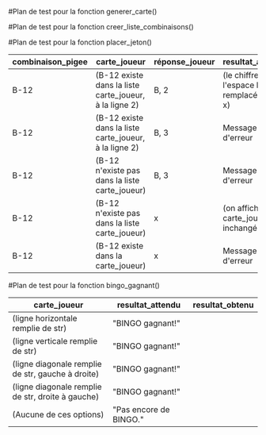 #Plan de test pour la fonction generer_carte()

#Plan de test pour la fonction creer_liste_combinaisons()

#Plan de test pour la fonction placer_jeton()

| combinaison_pigee | carte_joueur                                           | réponse_joueur | resultat_attendu                                 | resultat_obtenu |
|-------------------|--------------------------------------------------------|----------------|--------------------------------------------------|-----------------|
| B-12              | (B-12 existe dans la liste carte_joueur, à la ligne 2) | B, 2           | (le chiffre à l'espace B2 est remplacé par un x) |                 |
| B-12              | (B-12 existe dans la liste carte_joueur, à la ligne 2) | B, 3           | Message d'erreur                                 |                 |
| B-12              | (B-12 n'existe pas dans la liste carte_joueur)         | B, 3           | Message d'erreur                                 |                 |
| B-12              | (B-12 n'existe pas dans la liste carte_joueur)         | x              | (on affiche la carte_joueur inchangée)           |                 |
| B-12              | (B-12 existe dans la carte_joueur)                     | x              | Message d'erreur                                 |                 |

#Plan de test pour la fonction bingo_gagnant()

| carte_joueur                                      | resultat_attendu        | resultat_obtenu |
|---------------------------------------------------|-------------------------|-----------------|
| (ligne horizontale remplie de str)                | "BINGO gagnant!"        |                 |
| (ligne verticale remplie de str)                  | "BINGO gagnant!"        |                 |
| (ligne diagonale remplie de str, gauche à droite) | "BINGO gagnant!"        |                 |
| (ligne diagonale remplie de str, droite à gauche) | "BINGO gagnant!"        |                 |
| (Aucune de ces options)                           | "Pas encore de BINGO."  |                 |